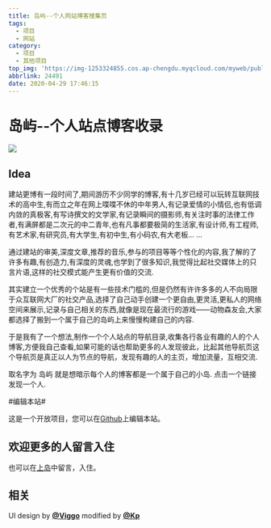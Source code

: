 ```yaml
---
title: 岛屿--个人网站博客搜集页
tags:
  - 项目
  - 网站
category:
  - 项目
  - 其他项目
top_img: 'https://img-1253324855.cos.ap-chengdu.myqcloud.com/myweb/public/IMG_3528.jpg'
abbrlink: 24491
date: 2020-04-29 17:46:15
---
```


# 岛屿--个人站点博客收录
![](https://img-1253324855.cos.ap-chengdu.myqcloud.com/picgo/%E6%88%AA%E5%B1%8F2021-06-11%2000.33.17.png)


## Idea

 建站更博有一段时间了,期间游历不少同学的博客,有十几岁已经可以玩转互联网技术的高中生,有而立之年在网上喋喋不休的中年男人,有记录爱情的小情侣,也有低调内敛的真极客,有写诗撰文的文学家,有记录瞬间的摄影师,有关注时事的法律工作者,有满屏都是二次元的中二青年,也有凡事都要极简的生活家,有设计师,有工程师,有艺术家,有研究员,有大学生,有初中生,有小码农,有大老板... ...

通过建站的审美,深度文章,推荐的音乐,参与的项目等等个性化的内容,我了解的了许多有趣,有创造力,有深度的灵魂,也学到了很多知识,我觉得比起社交媒体上的只言片语,这样的社交模式能产生更有价值的交流.

其实建立一个优秀的个站是有一些技术门槛的,但是仍然有许许多多的人不向局限于众互联网大厂的社交产品,选择了自己动手创建一个更自由,更灵活,更私人的网络空间来展示,记录与自己相关的东西,就像是现在最流行的游戏——动物森友会,大家都选择了搬到一个属于自己的岛屿上来慢慢构建自己的内容.

于是我有了一个想法,制作一个个人站点的导航目录,收集各行各业有趣的人的个人博客,方便我自己查看,如果可能的话也帮助更多的人发现彼此，比起其他导航页这个导航页是真正以人为节点的导航，发现有趣的人的主页，增加流量，互相交流.

取名字为 岛屿 就是想暗示每个人的博客都是一个属于自己的小岛. 点击一个链接发现一个人.


#编辑本站# 

这是一个开放项目，您可以在[Github](https://github.com/Uzizkp/links)上编辑本站。

## 欢迎更多的人留言入住

也可以在[上岛](https://zkpeace.com/blog-cn/posts/59487/)中留言，入住。

## 相关

UI design by [**@Viggo**](http://viggoz.com/) modified by [**@Kp**](http://zkpeace.com/about)

